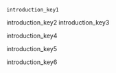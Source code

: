 ```ngMeta
introduction_key1
```

introduction_key2
introduction_key3


introduction_key4



introduction_key5


introduction_key6

